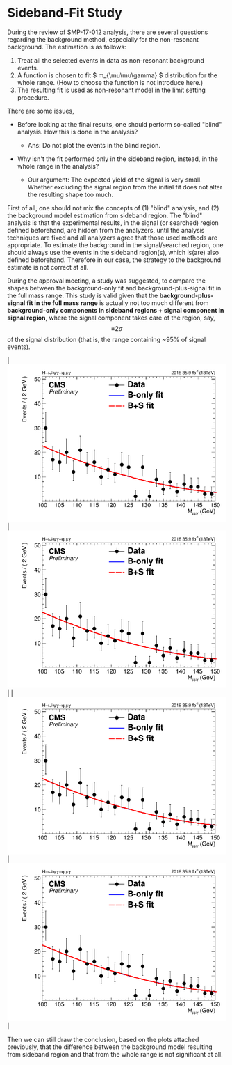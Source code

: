 # Sideband-Fit Study #

During the review of SMP-17-012 analysis, there are several questions regarding the background method, especially for the non-resonant background.
The estimation is as follows: 

1. Treat all the selected events in data as non-resonant background events.
2. A function is chosen to fit $ m_{\mu\mu\gamma} $ distribution for the whole range. (How to choose the function is not introduce here.)
3. The resulting fit is used as non-resonant model in the limit setting procedure.

There are some issues,  

   * Before looking at the final results, one should perform so-called "blind" analysis. How this is done in the analysis?  
    
      * Ans: Do not plot the events in the blind region.

   * Why isn't the fit performed only in the sideband region, instead, in the whole range in the analysis?  

      * Our argument: The expected yield of the signal is very small. Whether excluding the signal region from the initial fit does not alter the resulting shape too much.

First of all, one should not mix the concepts of (1) "blind" analysis, and (2) the background model estimation from sideband region. The "blind" analysis is that the experimental results, in the signal (or searched) region defined beforehand, are hidden from the analyzers, until the analysis techniques are fixed and all analyzers agree that those used methods are appropriate. To estimate the background in the signal/searched region, one should always use the events in the sideband region(s), which is(are) also defined beforehand. Therefore in our case, the strategy to the background estimate is not correct at all.  

During the approval meeting, a study was suggested, to compare the shapes between the background-only fit and background-plus-signal fit in the full mass range. This study is valid given that the **background-plus-signal fit in the full mass range** is actually not too much different from **background-only components in sideband regions + signal component in signal region**, where the signal component takes care of the region, say,  $$ \pm 2\sigma $$ of the signal distribution (that is, the range containing ~95% of signal events).


| ![Flowers](Fig/FixSignal/BkgSigFit_HJpsiG_Inclusive_Bernstein2.png) | ![Flowers](Fig/FixSignal/BkgSigFit_HJpsiG_Inclusive_Bernstein2.png) |
| ![Flowers](Fig/FixSignal/BkgSigFit_HJpsiG_Inclusive_Bernstein2.png) | ![Flowers](Fig/FixSignal/BkgSigFit_HJpsiG_Inclusive_Bernstein2.png)|

Then we can still draw the conclusion, based on the plots attached previously, that the difference between the background model resulting from sideband region and that from the whole range is not significant at all.
